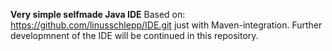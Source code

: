 **Very simple selfmade Java IDE**
Based on: https://github.com/linusschlepp/IDE.git just with Maven-integration.
Further developmnent of the IDE will be continued in this repository. 
